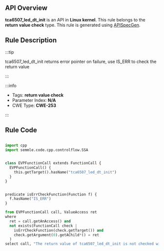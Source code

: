 ---
---


## API Overview
**tca6507_led_dt_init** is an API in **Linux kernel**. This rule belongs to the **return value check** type. This rule is generated using [APISpecGen](../../tools/APISpecGen).
## Rule Description

:::tip

tca6507_led_dt_init returns error pointer on failure, use IS_ERR to check the return value

:::

:::info

- Tags: **return value check**
- Parameter Index: **N/A**
- CWE Type: **CWE-253**

:::

## Rule Code
```python

import cpp
import semmle.code.cpp.controlflow.SSA


class EVPFunctionCall extends FunctionCall {
  EVPFunctionCall() {
    this.getTarget().hasName("tca6507_led_dt_init")
  }
}


predicate isErrCheckFunction(Function f) {
  f.hasName("IS_ERR") 
}

from EVPFunctionCall call, ValueAccess ret
where
  ret = call.getAnAccess() and
  not exists(FunctionCall check |
    isErrCheckFunction(check.getTarget()) and
    check.getArgument(0).getAChild*() = ret
  )
select call, "The return value of tca6507_led_dt_init is not checked with IS_ERR."
    
```